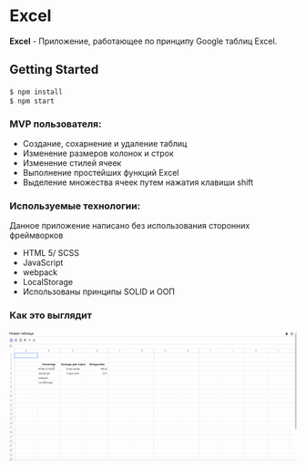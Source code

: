 # Excel
**Excel** - Приложение, работающее по принципу Google таблиц Excel.

## Getting Started
```
$ npm install  
$ npm start
```

### MVP пользователя:
- Создание, сохарнение и удаление таблиц
- Изменение размеров колонок и строк
- Изменение стилей ячеек
- Выполнение простейших функций Excel
- Выделение множества ячеек путем нажатия клавиши shift

### Используемые технологии:
Данное приложение написано без использования сторонних фреймворков
- HTML 5/ SCSS
- JavaScript
- webpack
- LocalStorage
- Использованы принципы SOLID и ООП

### Как это выглядит
![Функционирование программы](./Excel.gif)
